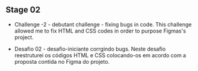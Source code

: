 ## Stage 02 

* Challenge -2 - debutant challenge - fixing bugs in code.
This challenge allowed me to fix HTML and CSS codes in order to purpose Figmas's project.

* Desafio 02 - desafio-iniciante corrgindo bugs. 
Neste desafio reestruturei os códigos HTML e CSS colocando-os em acordo com a proposta contida no Figma do projeto. 
